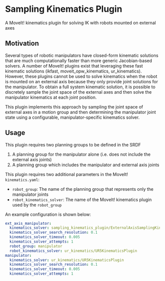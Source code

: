 # Sampling Kinematics Plugin
A MoveIt! kinematics plugin for solving IK with robots mounted on external axes

## Motivation
Several types of robotic manipulators have closed-form kinematic solutions that are much computationally faster than more generic Jacobian-based solvers.
A number of MoveIt! plugins exist that leveraging these fast kinematic solutions (ikfast, moveit_opw_kinematics, ur_kinematics).
However, these plugins cannot be used to solve kinematics when the robot is mounted on an external axis because they only provide joint solutions for the manipulator.
To obtain a full system kinematic solution, it is possible to discretely sample the joint space of the external axes and then solve the manipulator kinematics at each joint position.

This plugin implements this approach by sampling the joint space of external axes in a motion group and then determining the manipulator joint state using a configurable, manipulator-specific kinematics solver.

## Usage
This plugin requires two planning groups to be defined in the SRDF
  1. A planning group for the manipulator alone (i.e. does not include the external axis joints)
  2. A planning group which includes the manipulator and external axis joints

This plugin requires two additional parameters in the MoveIt! `kinematics.yaml`:
  - `robot_group`: The name of the planning group that represents only the manipulator joints
  - `robot_kinematics_solver`: The name of the MoveIt! kinematics plugin used by the `robot_group`

An example configuration is shown below:

```yaml
ext_axis_manipulator:
  kinematics_solver: sampling_kinematics_plugin/ExternalAxisSamplingKinematicsPlugin
  kinematics_solver_search_resolution: 0.1
  kinematics_solver_timeout: 0.005
  kinematics_solver_attempts: 1
  robot_group: manipulator
  robot_kinematics_solver: ur_kinematics/UR5KinematicsPlugin
manipulator:
  kinematics_solver: ur_kinematics/UR5KinematicsPlugin
  kinematics_solver_search_resolution: 0.1
  kinematics_solver_timeout: 0.005
  kinematics_solver_attempts: 1
```
